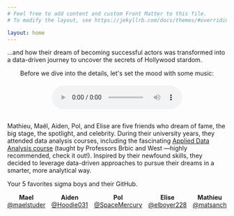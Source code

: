 ```yaml
---
# Feel free to add content and custom Front Matter to this file.
# To modify the layout, see https://jekyllrb.com/docs/themes/#overriding-theme-defaults

layout: home
---
```



...and how their dream of becoming successful actors was transformed into a data-driven journey to uncover the secrets of Hollywood stardom.

<p style="text-align: center; margin-bottom: 20px;">
  Before we dive into the details, let's set the mood with some music:
</p>
<div style="text-align: center; margin-bottom: 30px;">
  <audio controls>
    <source src="assets/music/sigmaBoy.mp3" type="audio/mpeg">
    Your browser does not support the audio element.
  </audio>
</div>

<p>
  Mathieu, Maël, Aiden, Pol, and Elise are five friends who dream of fame, the big stage, the spotlight, and celebrity. During their university years, they attended data analysis courses, including the fascinating <a href="https://epfl-ada.github.io/teaching/fall2024/cs401/">Applied Data Analysis course</a> (taught by Professors Brbic and West —highly recommended, check it out!). Inspired by their newfound skills, they decided to leverage data-driven approaches to pursue their dreams in a smarter, more analytical way.
</p>

Your 5 favorites sigma boys and their GitHub.

<div style="display: flex; justify-content: space-between; text-align: center;">
  <div><strong>Mael</strong><br><a href="https://github.com/maelstuder">@maelstuder</a></div>
  <div><strong>Aiden</strong><br><a href="https://github.com/Hoodie031">@Hoodie031</a></div>
  <div><strong>Pol</strong><br><a href="https://github.com/SpaceMercury">@SpaceMercury</a></div>
  <div><strong>Elise</strong><br><a href="https://github.com/elboyer228">@elboyer228</a></div>
  <div><strong>Mathieu</strong><br><a href="https://github.com/matsanch">@matsanch</a></div>
</div>